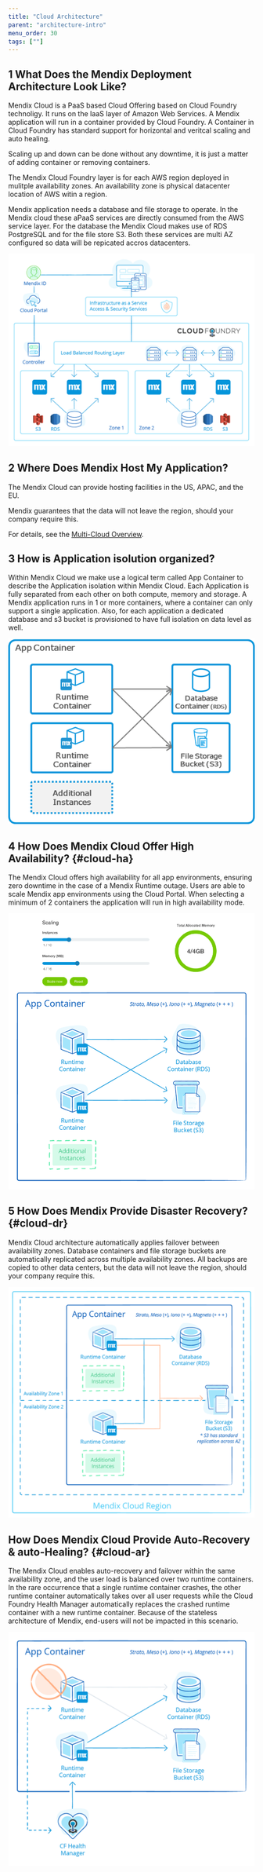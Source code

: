 ```yaml
---
title: "Cloud Architecture"
parent: "architecture-intro"
menu_order: 30
tags: [""]
---
```

## 1 What Does the Mendix Deployment Architecture Look Like?

Mendix Cloud is a PaaS based Cloud Offering based on Cloud Foundry technoligy. It runs on the IaaS layer of Amazon Web Services. A Mendix application will run in a container provided by Cloud Foundry. A Container in Cloud Foundry has standard support for horizontal and veritcal scaling and auto healing. 

Scaling up and down can be done without any downtime, it is just a matter of adding container or removing containers. 

The Mendix Cloud Foundry layer is for each AWS region deployed in mulitple availability zones. An availability zone is physical datacenter location of AWS witin a region. 

Mendix application needs a database and file storage to operate. In the Mendix cloud these aPaaS services are directly consumed from the AWS service layer. For the database the Mendix Cloud makes use of RDS PostgreSQL and for the file store S3. Both these services are multi AZ configured so data will be repicated accros datacenters. 

![Mendix deployment architecture](attachments/figure-7-mendix-cloud-deployment-architecture.png)

## 2 Where Does Mendix Host My Application?

The Mendix Cloud can provide hosting facilities in the US, APAC, and the EU.

Mendix guarantees that the data will not leave the region, should your company require this.

For details, see the [Multi-Cloud Overview](../app-capabilities/multi-cloud-overview).

## 3 How is Application isolution organized?

Within Mendix Cloud we make use a logical term called App Container to describe the Application isolation within Mendix Cloud. Each Application is fully separated from each other on both compute, memory and storage. A Mendix application runs in 1 or more containers, where a container can only support a single application. Also, for each application a dedicated database and s3 bucket is provisioned to have full isolation on data level as well.

![](attachments/mx-app-container.png)

## 4 How Does Mendix Cloud Offer High Availability? {#cloud-ha}

The Mendix Cloud offers high availability for all app environments, ensuring zero downtime in the case of a Mendix Runtime outage. Users are able to scale Mendix app environments using the Cloud Portal. When selecting a minimum of 2 containers the application will run in high availability mode. 

![](attachments/figure-11-mendix-app-scaling.png)

## 5 How Does Mendix Provide Disaster Recovery? {#cloud-dr}

Mendix Cloud architecture automatically applies failover between availability zones. Database containers and file storage buckets are automatically replicated across multiple availability zones. All backups are copied to other data centers, but the data will not leave the region, should your company require this.

![](attachments/figure-12-multi-az-deployment-in-mendix-cloud.png)

## How Does Mendix Cloud Provide Auto-Recovery & auto-Healing? {#cloud-ar}

The Mendix Cloud enables auto-recovery and failover within the same availability zone, and the user load is balanced over two runtime containers. In the rare occurrence that a single runtime container crashes, the other runtime container automatically takes over all user requests while the Cloud Foundry Health Manager automatically replaces the crashed runtime container with a new runtime container. Because of the stateless architecture of Mendix, end-users will not be impacted in this scenario.

![Auto recovery in Mendix Cloud](attachments/figure-13-auto-recovery-in-mendix-cloud.png)
